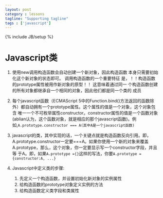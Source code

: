 ```yaml
---
layout: post
category : lessons
tagline: "Supporting tagline"
tags : ['javascript']
---
```

{% include JB/setup %}

# Javascript类
1. 使用new调用构造函数会自动创建一个新对象，因此构造函数
本身只需要初始化这个新对象的状态即可。  调用构造函数的一个重要特征
是，！！构造函数的prototype属性被用作新对象的原型！！ 这意味着通过同一
个构造函数创建的所有对象都继承自一个相同的对象，因此他们都是同一个类的
成员

2. 每个javascript函数（ECMAScript 5中的Function.bind()方法返回的函数除
外）都自动拥有一个prototype属性。这个属性的值是一个对象，这个对象包含
唯一一个不可枚举属性constructor。constructor属性的值是一个函数对象
(ablian认为，这个函数对象，就是相应的那个javascript函数)。例
如,`A.prototype.constructor === A(其中A是一个javascript函数)`

3. javascript的类，其中实现的话，一个关键点就是构造函数反向引用。即，
A.prototype.constructor一定要===A。如果你使用一个新的对象来覆盖
A.prototype，那么，这个对象，你一定要显示写一个constructor字段，并且等
于A。即，如果`A.prototype ={}`这样的写法，你要`A.prototype
={constructor:A, ...}`

4. Javascript中定义类的步骤:
   1. 先定义一个构造函数，并设置初始化新对象的实例属性
   2. 给构造函数的prototype对象定义实例的方法
   3. 给构造函数定义类字段和类属性
